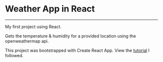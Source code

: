 # Weather App in React
---

My first project using React.

Gets the temperature & humidity for a provided location using the openweathermap api.

This project was bootstrapped with Create React App.
View the [tutorial](https://www.youtube.com/channel/UCBV-JvG9Ubkj7AU6Cxls1Tw?ab_channel=HamzaMirza) I followed.
